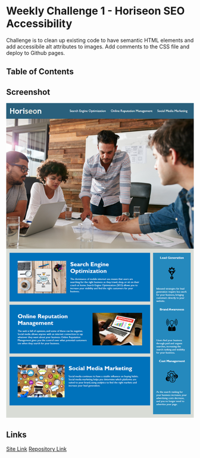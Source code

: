 # Weekly Challenge 1 - Horiseon SEO Accessibility

Challenge is to clean up existing code to have semantic HTML elements and add accessibile alt attributes to images. Add comments to the CSS file and deploy to Github pages. 

## Table of Contents

## Screenshot
![Screenshot](./Assets/01-html-css-git-homework-demo.png)

## Links
[Site Link]()
[Repository Link](https://github.com/Michael-Alvarado/Horiseon-Challenge-1)
